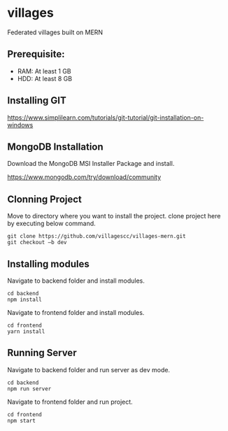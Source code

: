 # villages
Federated villages built on MERN

## Prerequisite:
- RAM: At least 1 GB
- HDD: At least 8 GB
## Installing GIT
https://www.simplilearn.com/tutorials/git-tutorial/git-installation-on-windows
## MongoDB Installation
Download the MongoDB MSI Installer Package and install.

https://www.mongodb.com/try/download/community
## Clonning Project
Move to directory where you want to install the project.
clone project here by executing below command.
``` language
git clone https://github.com/villagescc/villages-mern.git
git checkout –b dev  
```
## Installing modules
Navigate to backend folder and install modules.
``` language
cd backend 
npm install 
```
Navigate to frontend folder and install modules.
``` language
cd frontend 
yarn install 
```
## Running Server
Navigate to backend folder and run server as dev mode.
``` language
cd backend 
npm run server 
```
Navigate to frontend folder and run project.
``` language
cd frontend 
npm start 
```
